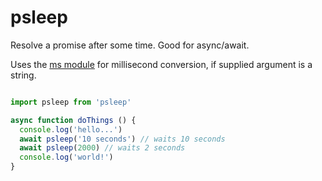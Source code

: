 # psleep
Resolve a promise after some time. Good for async/await.

Uses the [ms module](https://github.com/rauchg/ms.js) for millisecond 
conversion, if supplied argument is a string.

```javascript

import psleep from 'psleep'

async function doThings () {
  console.log('hello...')
  await psleep('10 seconds') // waits 10 seconds
  await psleep(2000) // waits 2 seconds
  console.log('world!')
}

```
